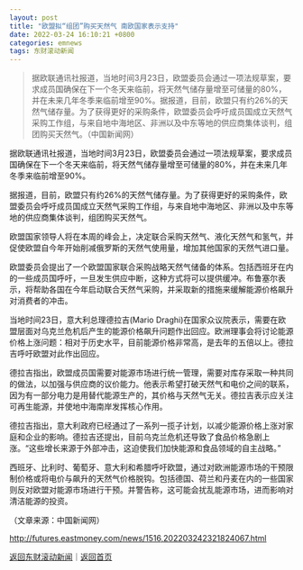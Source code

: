```yaml
---
layout: post
title: "欧盟拟“组团”购买天然气 南欧国家表示支持"
date: 2022-03-24 16:10:21 +0800
categories: emnews
tags: 东财滚动新闻
---
```

> 据欧联通讯社报道，当地时间3月23日，欧盟委员会通过一项法规草案，要求成员国确保在下一个冬天来临前，将天然气储存量增至可储量的80%，并在未来几年冬季来临前增至90%。据报道，目前，欧盟只有约26%的天然气储存量。为了获得更好的采购条件，欧盟委员会呼吁成员国成立天然气采购工作组，与来自地中海地区、非洲以及中东等地的供应商集体谈判，组团购买天然气。（中国新闻网）

<p>据欧联通讯社报道，当地时间3月23日，欧盟委员会通过一项法规草案，要求成员国确保在下一个冬天来临前，将天然气储存量增至可储量的80%，并在未来几年冬季来临前增至90%。</p><p>据报道，目前，欧盟只有约26%的天然气储存量。为了获得更好的采购条件，欧盟委员会呼吁成员国成立天然气采购工作组，与来自地中海地区、非洲以及中东等地的供应商集体谈判，组团购买天然气。</p><p>欧盟国家领导人将在本周的峰会上，决定联合采购天然气、液化天然气和氢气，并促使欧盟自今年开始削减俄罗斯的天然气使用量，增加其他国家的天然气进口量。</p><p>欧盟委员会提出了一个欧盟国家联合采购战略天然气储备的体系。包括西班牙在内的一些成员国呼吁，一旦发生供应中断，这种方式将可以提供缓冲。布鲁塞尔表示，将帮助各国在今年启动联合天然气采购，并采取新的措施来缓解能源价格飙升对消费者的冲击。</p><p>当地时间23日，意大利总理德拉吉(Mario Draghi)在国家众议院表示，需要在欧盟层面对乌克兰危机后产生的能源价格飙升问题作出回应。欧洲理事会将讨论能源价格上涨问题：相对于历史水平，目前能源价格非常高，是去年的五倍以上。德拉吉呼吁欧盟对此作出回应。</p><p>德拉吉指出，欧盟成员国需要对能源市场进行统一管理，需要对库存采取一种共同的做法，以加强与供应商的议价能力。他表示希望打破天然气和电价之间的联系，因为有一部分电力是用替代能源生产的，其价格与天然气无关。德拉吉表示应关注可再生能源，并使地中海南岸发挥核心作用。</p><p>德拉吉指出，意大利政府已经通过了一系列一揽子计划，以减少能源价格上涨对家庭和企业的影响。德拉吉还提出，目前乌克兰危机还导致了食品价格急剧上涨。“这些增长来源于外部冲击，这迫使我们加快能源和食品领域的自主战略。”</p><p>西班牙、比利时、葡萄牙、意大利和希腊呼吁欧盟，通过对欧洲能源市场的干预限制价格或将电价与飙升的天然气价格脱钩。包括德国、荷兰和丹麦在内的一些国家则反对欧盟对能源市场进行干预。并警告称，这可能会扰乱能源市场，进而影响对清洁能源的投资。</p><p></p><p class="em_media">（文章来源：中国新闻网）</p>

<http://futures.eastmoney.com/news/1516,202203242321824067.html>

[返回东财滚动新闻](//finews.withounder.com/emnews/)｜[返回首页](//finews.withounder.com/)